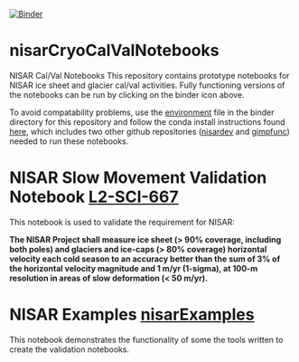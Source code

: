 [![Binder](https://gesis.mybinder.org/badge_logo.svg)](https://gesis.mybinder.org/v2/gh/fastice/nisarCryoCalValNotebooks.git/HEAD)
# nisarCryoCalValNotebooks
NISAR Cal/Val Notebooks
This repository contains prototype notebooks for NISAR ice sheet and glacier cal/val activities. Fully functioning versions of the notebooks can be run by clicking on the binder icon above.

To avoid compatability problems, use the [environment](https://github.com/fastice/nisarCryoCalValNotebooks/blob/main/binder/environment.yml) file in the binder directory for this repository and follow the conda install instructions found [here](https://github.com/fastice/GIMPNotebooks/blob/master/NSIDCLoginNotebook.ipynb), which includes two other github repositories ([nisardev](https://github.com/fastice/nisardev) and [gimpfunc](https://github.com/fastice/gimpfunc)) needed to run these notebooks. 

# NISAR Slow Movement Validation Notebook [L2-SCI-667](https://github.com/fastice/nisarCryoCalValNotebooks/blob/main/L2-SCI-667-SlowMotion.ipynb)

This notebook is used to validate the requirement for NISAR:

**The NISAR Project shall measure ice sheet (> 90% coverage, including both poles) and glaciers and ice-caps (> 80% coverage) horizontal velocity each cold season to an accuracy better than the sum of 3% of the horizontal velocity magnitude and 1 m/yr (1-sigma), at 100-m resolution in areas of slow deformation (< 50 m/yr).**

# NISAR Examples [nisarExamples](https://github.com/fastice/nisarCryoCalValNotebooks/blob/main/nisarExamples.ipynb)

This notebook demonstrates the functionality of some the tools written to create the validation notebooks. 
